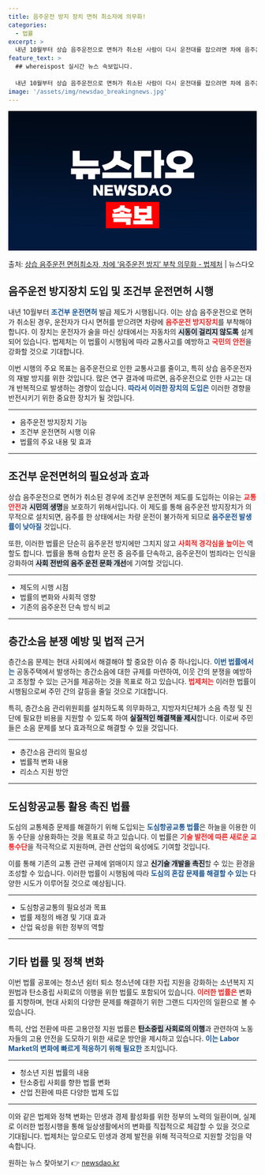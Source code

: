 ```yaml
---
title: 음주운전 방지 장치 면허 최소자에 의무화!
categories:
  - 법률
excerpt: >
  내년 10월부터 상습 음주운전으로 면허가 취소된 사람이 다시 운전대를 잡으려면 차에 음주운전 방지장치를 부착…
feature_text: >
  ## whereispost 실시간 뉴스 속보입니다.

  내년 10월부터 상습 음주운전으로 면허가 취소된 사람이 다시 운전대를 잡으려면 차에 음주운전 방지장치를 부착…
image: '/assets/img/newsdao_breakingnews.jpg'
---
```


![뉴스다오 속보](/assets/img/newsdao_breakingnews.jpg)

<p>출처: <a href="https://newsdao.kr/2289" rel="dofollow">상습 음주운전 면허최소자, 차에 ‘음주운전 방지’ 부착 의무화 - 법제처</a> | 뉴스다오</p>

<h2 data-ke-size="size26">음주운전 방지장치 도입 및 조건부 운전면허 시행</h2>
<p data-ke-size="size16">내년 10월부터 <b><span style="color: #1a5490;">조건부 운전면허</span></b> 발급 제도가 시행됩니다. 이는 상습 음주운전으로 면허가 취소된 경우, 운전자가 다시 면허를 받으려면 차량에 <b><span style="color: #ee2323;">음주운전 방지장치</span></b>를 부착해야 합니다. 이 장치는 운전자가 술을 마신 상태에서는 자동차의 <b><span style="background-color: #21538527;">시동이 걸리지 않도록</span></b> 설계되어 있습니다. 법제처는 이 법률이 시행됨에 따라 교통사고를 예방하고 <b><span style="color: #ee2323;">국민의 안전</span></b>을 강화할 것으로 기대합니다.</p>

<p data-ke-size="size16">이번 시행의 주요 목표는 음주운전으로 인한 교통사고를 줄이고, 특히 상습 음주운전자의 재발 방지를 위한 것입니다. 많은 연구 결과에 따르면, 음주운전으로 인한 사고는 대개 반복적으로 발생하는 경향이 있습니다. <b><span style="color: #1a5490;">따라서 이러한 장치의 도입은</span></b> 이러한 경향을 반전시키기 위한 중요한 장치가 될 것입니다.</p>

<hr />
<ul>
    <li>음주운전 방지장치 기능</li>
    <li>조건부 운전면허 시행 이유</li>
    <li>법률의 주요 내용 및 효과</li>
</ul>
<hr />

<h2 data-ke-size="size26">조건부 운전면허의 필요성과 효과</h2>
<p data-ke-size="size16">상습 음주운전으로 면허가 취소된 경우에 조건부 운전면허 제도를 도입하는 이유는 <b><span style="color: #ee2323;">교통 안전</span></b>과 <b><span style="background-color: #21538527;">시민의 생명</span></b>을 보호하기 위해서입니다. 이 제도를 통해 음주운전 방지장치가 의무적으로 설치되면, 음주를 한 상태에서는 차량 운전이 불가하게 되므로 <b><span style="color: #1a5490;">음주운전 발생률이 낮아질</span></b> 것입니다.</p>

<p data-ke-size="size16">또한, 이러한 법률은 단순히 음주운전 방지에만 그치지 않고 <b><span style="color: #ee2323;">사회적 경각심을 높이는</span></b> 역할도 합니다. 법률을 통해 승합차 운전 중 음주를 단속하고, 음주운전이 범죄라는 인식을 강화하여 <b><span style="background-color: #21538527;">사회 전반의 음주 운전 문화 개선</span></b>에 기여할 것입니다.</p>

<hr />
<ul>
    <li>제도의 시행 시점</li>
    <li>법률의 변화와 사회적 영향</li>
    <li>기존의 음주운전 단속 방식 비교</li>
</ul>
<hr />

<h2 data-ke-size="size26">층간소음 분쟁 예방 및 법적 근거</h2>
<p data-ke-size="size16">층간소음 문제는 현대 사회에서 해결해야 할 중요한 이슈 중 하나입니다. <b><span style="color: #1a5490;">이번 법률에서는</span></b> 공동주택에서 발생하는 층간소음에 대한 규제를 마련하여, 이웃 간의 분쟁을 예방하고 조정할 수 있는 근거를 제공하는 것을 목표로 하고 있습니다. <b><span style="color: #ee2323;">법제처는</span></b> 이러한 법률이 시행됨으로써 주민 간의 갈등을 줄일 것으로 기대합니다.</p>

<p data-ke-size="size16">특히, 층간소음 관리위원회를 설치하도록 의무화하고, 지방자치단체가 소음 측정 및 진단에 필요한 비용을 지원할 수 있도록 하여 <b><span style="background-color: #21538527;">실질적인 해결책을 제시</span></b>합니다. 이로써 주민들은 소음 문제를 보다 효과적으로 해결할 수 있을 것입니다.</p>

<hr />
<ul>
    <li>층간소음 관리의 필요성</li>
    <li>법률적 변화 내용</li>
    <li>리소스 지원 방안</li>
</ul>
<hr />

<h2 data-ke-size="size26">도심항공교통 활용 촉진 법률</h2>
<p data-ke-size="size16">도심의 교통체증 문제를 해결하기 위해 도입되는 <b><span style="color: #1a5490;">도심항공교통 법률</span></b>은 하늘을 이용한 이동 수단을 상용화하는 것을 목표로 하고 있습니다. 이 법률은 <b><span style="color: #ee2323;">기술 발전에 따른 새로운 교통수단</span></b>을 적극적으로 지원하며, 관련 산업의 육성에도 기여할 것입니다.</p>

<p data-ke-size="size16">이를 통해 기존의 교통 관련 규제에 얽매이지 않고 <b><span style="background-color: #21538527;">신기술 개발을 촉진</span></b>할 수 있는 환경을 조성할 수 있습니다. 이러한 법률이 시행됨에 따라 <b><span style="color: #1a5490;">도심의 혼잡 문제를 해결할 수 있는</span></b> 다양한 시도가 이루어질 것으로 예상됩니다.</p>

<hr />
<ul>
    <li>도심항공교통의 필요성과 목표</li>
    <li>법률 제정의 배경 및 기대 효과</li>
    <li>산업 육성을 위한 정부의 역할</li>
</ul>
<hr />

<h2 data-ke-size="size26">기타 법률 및 정책 변화</h2>
<p data-ke-size="size16">이번 법률 공포에는 청소년 쉼터 퇴소 청소년에 대한 자립 지원을 강화하는 소년복지 지원법과 탄소중립 사회로의 이행을 위한 법률도 포함되어 있습니다. <b><span style="color: #ee2323;">이러한 법률은</span></b> 변화를 지향하며, 현대 사회의 다양한 문제를 해결하기 위한 그랜드 디자인의 일환으로 볼 수 있습니다.</p>

<p data-ke-size="size16">특히, 산업 전환에 따른 고용안정 지원 법률은 <b><span style="background-color: #21538527;">탄소중립 사회로의 이행</span></b>과 관련하여 노동자들의 고용 안전을 도모하기 위한 새로운 방안을 제시하고 있습니다. <b><span style="color: #1a5490;">이는 Labor Market의 변화에 빠르게 적응하기 위해 필요한</span></b> 조치입니다.</p>

<hr />
<ul>
    <li>청소년 지원 법률의 내용</li>
    <li>탄소중립 사회를 향한 법률 변화</li>
    <li>산업 전환에 따른 다양한 법제 도입</li>
</ul>
<hr />

<p data-ke-size="size16">이와 같은 법제와 정책 변화는 민생과 경제 활성화를 위한 정부의 노력의 일환이며, 실제로 이러한 법정시행을 통해 일상생활에서의 변화를 직접적으로 체감할 수 있을 것으로 기대됩니다. 법제처는 앞으로도 민생과 경제 발전을 위해 적극적으로 지원할 것임을 약속합니다.</p> 

원하는 뉴스 찾아보기 👉 <a href="https://newsdao.kr" rel="dofollow">newsdao.kr</a>


